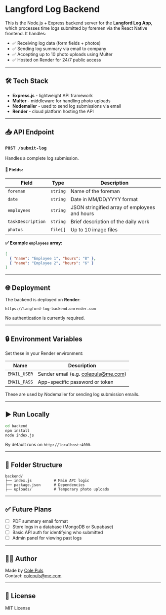 # Langford Log Backend

This is the Node.js + Express backend server for the **Langford Log App**, which processes time logs submitted by foremen via the React Native frontend. It handles:

- ✅ Receiving log data (form fields + photos)
- ✅ Sending log summary via email to company
- ✅ Accepting up to 10 photo uploads using Multer
- ✅ Hosted on Render for 24/7 public access

---

## 🛠 Tech Stack

- **Express.js** - lightweight API framework
- **Multer** - middleware for handling photo uploads
- **Nodemailer** - used to send log submissions via email
- **Render** - cloud platform hosting the API

---

## 📥 API Endpoint

### `POST /submit-log`

Handles a complete log submission.

#### 🔐 Fields:

| Field             | Type       | Description                         |
|------------------|------------|-------------------------------------|
| `foreman`         | `string`   | Name of the foreman                 |
| `date`            | `string`   | Date in MM/DD/YYYY format           |
| `employees`       | `string`   | JSON stringified array of employees and hours |
| `taskDescription` | `string`   | Brief description of the daily work |
| `photos`          | `file[]`   | Up to 10 image files                |

#### ✅ Example `employees` array:

```json
[
  { "name": "Employee 1", "hours": "8" },
  { "name": "Employee 2", "hours": "6" }
]
```

---

## 🌐 Deployment

The backend is deployed on **Render**:

```
https://langford-log-backend.onrender.com
```

No authentication is currently required.

---

## 🔒 Environment Variables

Set these in your Render environment:

| Name         | Description                        |
|--------------|------------------------------------|
| `EMAIL_USER` | Sender email (e.g. colepuls@me.com)|
| `EMAIL_PASS` | App-specific password or token     |

These are used by Nodemailer for sending log submission emails.

---

## ▶️ Run Locally

```bash
cd backend
npm install
node index.js
```

By default runs on `http://localhost:4000`.

---

## 📂 Folder Structure

```
backend/
├── index.js          # Main API logic
├── package.json      # Dependencies
├── uploads/          # Temporary photo uploads
```

---

## ✅ Future Plans

- [ ] PDF summary email format
- [ ] Store logs in a database (MongoDB or Supabase)
- [ ] Basic API auth for identifying who submitted
- [ ] Admin panel for viewing past logs

---

## 👨‍💻 Author

Made by [Cole Puls](https://github.com/colepuls)  
Contact: [colepuls@me.com](mailto:colepuls@me.com)

---

## 📄 License

MIT License

